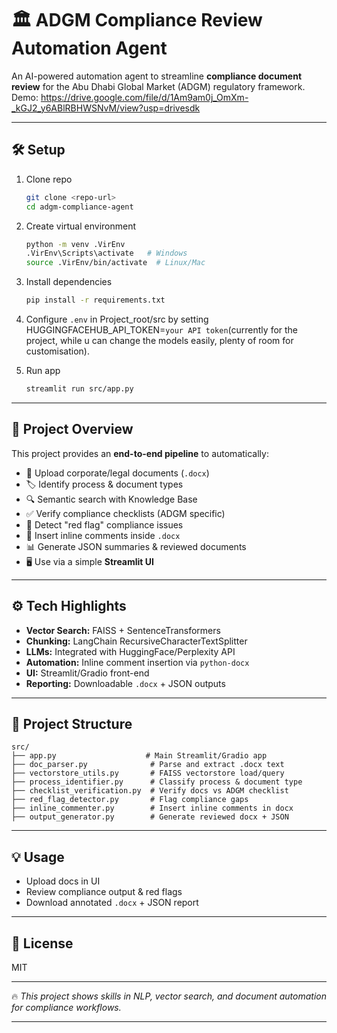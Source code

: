 # 🏛️ ADGM Compliance Review Automation Agent

An AI-powered automation agent to streamline **compliance document review** for the Abu Dhabi Global Market (ADGM) regulatory framework.
Demo: https://drive.google.com/file/d/1Am9am0j_OmXm-_kGJ2_y6ABlRBHWSNvM/view?usp=drivesdk

---

## 🛠️ Setup

1. Clone repo  
   ```bash
   git clone <repo-url>
   cd adgm-compliance-agent
   ```

2. Create virtual environment  
   ```bash
   python -m venv .VirEnv
   .VirEnv\Scripts\activate   # Windows
   source .VirEnv/bin/activate  # Linux/Mac
   ```

3. Install dependencies  
   ```bash
   pip install -r requirements.txt
   ```

4. Configure `.env` in Project_root/src by setting 
HUGGINGFACEHUB_API_TOKEN=`your API token`(currently for the project, while u can change the models easily, plenty of room for customisation).

5. Run app  
   ```bash
   streamlit run src/app.py
   ```

---

## 🎯 Project Overview

This project provides an **end-to-end pipeline** to automatically:

- 📂 Upload corporate/legal documents (`.docx`)
- 🏷️ Identify process & document types
- 🔍 Semantic search with Knowledge Base
- ✅ Verify compliance checklists (ADGM specific)
- 🚨 Detect "red flag" compliance issues
- 📝 Insert inline comments inside `.docx`
- 📊 Generate JSON summaries & reviewed documents
- 🖥️ Use via a simple **Streamlit UI**

---

## ⚙️ Tech Highlights

- **Vector Search:** FAISS + SentenceTransformers
- **Chunking:** LangChain RecursiveCharacterTextSplitter
- **LLMs:** Integrated with HuggingFace/Perplexity API
- **Automation:** Inline comment insertion via `python-docx`
- **UI:** Streamlit/Gradio front-end
- **Reporting:** Downloadable `.docx` + JSON outputs

---

## 📂 Project Structure

```
src/
├── app.py                    # Main Streamlit/Gradio app
├── doc_parser.py              # Parse and extract .docx text
├── vectorstore_utils.py       # FAISS vectorstore load/query
├── process_identifier.py      # Classify process & document type
├── checklist_verification.py  # Verify docs vs ADGM checklist
├── red_flag_detector.py       # Flag compliance gaps
├── inline_commenter.py        # Insert inline comments in docx
├── output_generator.py        # Generate reviewed docx + JSON
```

---

## 💡 Usage

- Upload docs in UI  
- Review compliance output & red flags  
- Download annotated `.docx` + JSON report  

---

## 📜 License

MIT

---

🔥 *This project shows skills in NLP, vector search, and document automation for compliance workflows.*

---
